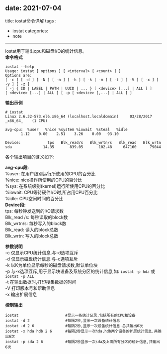 
date: 2021-07-04
---
title: iostat命令详解
tags :
 - iostat
categories:
 - note 
---


iostat用于输出cpu和磁盘I/O的统计信息。   
**命令格式**

	iostat --help
	Usage: iostat [ options ] [ <interval> [ <count> ] ]
	Options are:
	[ -c ] [ -d ] [ -N ] [ -n ] [ -h ] [ -k | -m ] [ -t ] [ -V ] [ -x ] [ -y ] [ -z ]
	[ -j { ID | LABEL | PATH | UUID | ... } [ <device> [...] | ALL ] ]
	[ <device> [...] | ALL ] [ -p [ <device> [,...] | ALL ] ]

**输出示例**

<!--more-->
	# iostat 
	Linux 2.6.32-573.el6.x86_64 (localhost.localdomain) 	03/28/2017 	_x86_64_	(1 CPU)
	
	avg-cpu:  %user   %nice %system %iowait  %steal   %idle
           1.12    0.00    2.51    3.26    0.00   93.10

	Device:            tps   Blk_read/s   Blk_wrtn/s   Blk_read   Blk_wrtn
	sda              14.35       839.05       102.48     647160      79044

各个输出项目的含义如下:

**avg-cpu段:**   
%user: 在用户级别运行所使用的CPU的百分比   
%nice: nice操作所使用的CPU的百分比   
%sys: 在系统级别(kernel)运行所使用CPU的百分比   
%iowait: CPU等待硬件I/O时,所占用CPU百分比   
%idle: CPU空闲时间的百分比   
**Device段:**   
tps: 每秒钟发送到的I/O请求数   
Blk_read /s: 每秒读取的block数   
Blk_wrtn/s: 每秒写入的block数   
Blk_read:   读入的block总数   
Blk_wrtn:  写入的block总数

**参数说明**   
-c 仅显示CPU统计信息.与-d选项互斥   
 -d 仅显示磁盘统计信息.与-c选项互斥   
 -k 以K为单位显示每秒的磁盘请求数,默认单位块   
 -p 与-x选项互斥,用于显示块设备及系统分区的统计信息,如:   `iostat -p hda`   或`iostat -p ALL`   
 -t    在输出数据时,打印搜集数据的时间   
 -V    打印版本号和帮助信息   
 -x    输出扩展信息   

**控制输出**

	iostat                     #显示一条统计记录,包括所有的CPU和设备
	iostat -d 2                #每隔2秒,显示一次设备统计信息
	iostat -d 2 6              #每隔2秒,显示一次设备统计信息.总共输出6次
	iostat -x hda hdb 2 6      #每隔2秒显示一次hda,hdb两个设备的扩展统计信息,共输出6次
	iostat -p sda 2 6          #每隔2秒显示一次sda及上面所有分区的统计信息,共输出6次
